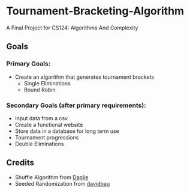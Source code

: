 # Tournament-Bracketing-Algorithm
A Final Project for CS124: Algorithms And Complexity

## Goals
### Primary Goals:
* Create an algorithm that generates tournament brackets
    * Single Eliminations    
    * Round Robin

### Secondary Goals (after primary requirements):
* Input data from a csv
* Create a functional website
* Store data in a database for long term use
* Tournament progressions
* Double Eliminations

## Credits
* Shuffle Algorithm from [Daplie](https://github.com/Daplie/knuth-shuffle)
* Seeded Randomization from [davidbau](https://www.npmjs.com/package/seedrandom)